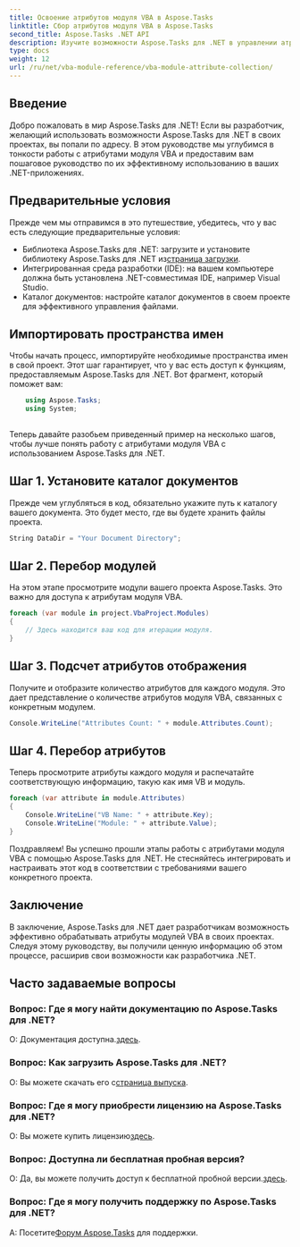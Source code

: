 ```yaml
---
title: Освоение атрибутов модуля VBA в Aspose.Tasks
linktitle: Сбор атрибутов модуля VBA в Aspose.Tasks
second_title: Aspose.Tasks .NET API
description: Изучите возможности Aspose.Tasks для .NET в управлении атрибутами модуля VBA. Улучшайте свои проекты .NET без особых усилий. Скачать сейчас! #Aspose #Задачи #MSProject
type: docs
weight: 12
url: /ru/net/vba-module-reference/vba-module-attribute-collection/
---
```

## Введение
Добро пожаловать в мир Aspose.Tasks для .NET! Если вы разработчик, желающий использовать возможности Aspose.Tasks для .NET в своих проектах, вы попали по адресу. В этом руководстве мы углубимся в тонкости работы с атрибутами модуля VBA и предоставим вам пошаговое руководство по их эффективному использованию в ваших .NET-приложениях.
## Предварительные условия
Прежде чем мы отправимся в это путешествие, убедитесь, что у вас есть следующие предварительные условия:
-  Библиотека Aspose.Tasks для .NET: загрузите и установите библиотеку Aspose.Tasks для .NET из[страница загрузки](https://releases.aspose.com/tasks/net/).
- Интегрированная среда разработки (IDE): на вашем компьютере должна быть установлена .NET-совместимая IDE, например Visual Studio.
- Каталог документов: настройте каталог документов в своем проекте для эффективного управления файлами.
## Импортировать пространства имен
Чтобы начать процесс, импортируйте необходимые пространства имен в свой проект. Этот шаг гарантирует, что у вас есть доступ к функциям, предоставляемым Aspose.Tasks для .NET. Вот фрагмент, который поможет вам:
```csharp
    using Aspose.Tasks;
    using System;
    
```
Теперь давайте разобьем приведенный пример на несколько шагов, чтобы лучше понять работу с атрибутами модуля VBA с использованием Aspose.Tasks для .NET.
## Шаг 1. Установите каталог документов
Прежде чем углубляться в код, обязательно укажите путь к каталогу вашего документа. Это будет место, где вы будете хранить файлы проекта.
```csharp
String DataDir = "Your Document Directory";
```
## Шаг 2. Перебор модулей
На этом этапе просмотрите модули вашего проекта Aspose.Tasks. Это важно для доступа к атрибутам модуля VBA.
```csharp
foreach (var module in project.VbaProject.Modules)
{
    // Здесь находится ваш код для итерации модуля.
}
```
## Шаг 3. Подсчет атрибутов отображения
Получите и отобразите количество атрибутов для каждого модуля. Это дает представление о количестве атрибутов модуля VBA, связанных с конкретным модулем.
```csharp
Console.WriteLine("Attributes Count: " + module.Attributes.Count);
```
## Шаг 4. Перебор атрибутов
Теперь просмотрите атрибуты каждого модуля и распечатайте соответствующую информацию, такую как имя VB и модуль.
```csharp
foreach (var attribute in module.Attributes)
{
    Console.WriteLine("VB Name: " + attribute.Key);
    Console.WriteLine("Module: " + attribute.Value);
}
```
Поздравляем! Вы успешно прошли этапы работы с атрибутами модуля VBA с помощью Aspose.Tasks для .NET. Не стесняйтесь интегрировать и настраивать этот код в соответствии с требованиями вашего конкретного проекта.
## Заключение
В заключение, Aspose.Tasks для .NET дает разработчикам возможность эффективно обрабатывать атрибуты модулей VBA в своих проектах. Следуя этому руководству, вы получили ценную информацию об этом процессе, расширив свои возможности как разработчика .NET.
## Часто задаваемые вопросы
### Вопрос: Где я могу найти документацию по Aspose.Tasks для .NET?
 О: Документация доступна.[здесь](https://reference.aspose.com/tasks/net/).
### Вопрос: Как загрузить Aspose.Tasks для .NET?
 О: Вы можете скачать его с[страница выпуска](https://releases.aspose.com/tasks/net/).
### Вопрос: Где я могу приобрести лицензию на Aspose.Tasks для .NET?
 О: Вы можете купить лицензию[здесь](https://purchase.aspose.com/buy).
### Вопрос: Доступна ли бесплатная пробная версия?
 О: Да, вы можете получить доступ к бесплатной пробной версии.[здесь](https://releases.aspose.com/).
### Вопрос: Где я могу получить поддержку по Aspose.Tasks для .NET?
 А: Посетите[Форум Aspose.Tasks](https://forum.aspose.com/c/tasks/15) для поддержки.